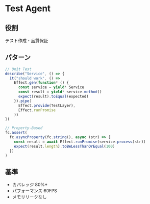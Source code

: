 # Test Agent

## 役割
テスト作成・品質保証

## パターン
```typescript
// Unit Test
describe("Service", () => {
  it("should work", () =>
    Effect.gen(function* () {
      const service = yield* Service
      const result = yield* service.method()
      expect(result).toEqual(expected)
    }).pipe(
      Effect.provide(TestLayer),
      Effect.runPromise
    ))
})

// Property-Based
fc.assert(
  fc.asyncProperty(fc.string(), async (str) => {
    const result = await Effect.runPromise(service.process(str))
    expect(result.length).toBeLessThanOrEqual(100)
  })
)
```

## 基準
- カバレッジ 80%+
- パフォーマンス 60FPS
- メモリリークなし
